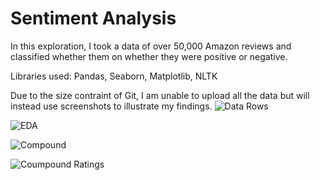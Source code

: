# Sentiment Analysis

In this exploration, I took a data of over 50,000 Amazon reviews and classified whether them on whether they were positive or negative.

Libraries used: Pandas, Seaborn, Matplotlib, NLTK

Due to the size contraint of Git, I am unable to upload all the data but will instead use screenshots to illustrate my findings.
![Data Rows](/ss/data-rows.png)

![EDA](/ss/eda.png)

![Compound](/ss/compound.png)

![Coumpound Ratings](/ss/comp-rating.png)